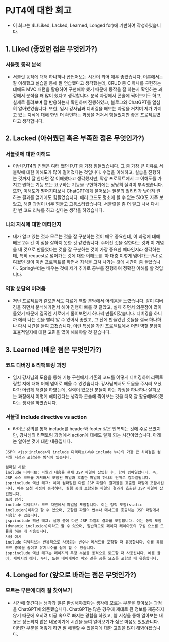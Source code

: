 # PJT4에 대한 회고
* 이 회고는 4L(Liked, Lacked, Learned, Longed for)에 기반하여 작성하였습니다.

## 1. Liked (좋았던 점은 무엇인가?)

### 서블릿 동작 분석
* 서블릿 동작에 대해 하나하나 곱씹어보는 시간이 되어 매우 좋았습니다. 이론에서는 잘 이해했고 실습을 통해 잘 연습했다고 생각했는데, CRUD 중 C 하나를 구현하는 데에도 MVC 패턴을 활용하여 구현해야 했기 때문에 동작을 잘 하는지 확인하는 과정에서 분석을 꽤 많이 했다고 생각합니다. 분석 과정에서 콘솔에 찍어보기도 하고, 실제로 돌려보며 잘 반응하는지 확인하며 진행하였고, 블로그와 ChatGPT를 열심히 알아봤었습니다. 또한, 임시 강사님과 디버깅을 해보는 과정을 거치며 제가 가지고 있는 지식에 대해 한번 더 확인하는 과정을 거쳐서 힘들었지만 좋은 프로젝트였다고 생각합니다.


## 2. Lacked (아쉬웠던 혹은 부족한 점은 무엇인가?)
### 서블릿에 대한 이해도
* 이번 PJT4의 진행은 여태 했던 PJT 중 가장 힘들었습니다. 그 중 가장 큰 이유로 서블릿에 대한 이해도가 많이 떨어졌다는 것입니다. 수업을 이해하고, 실습을 진행하는 것까지 잘 한다면 잘 이해했다고 생각했지만, 막상 프로젝트에서 그 이해도를 가지고 원하는 기능 또는 요구하는 기능을 구현하기에는 상당히 실력이 부족했습니다. 또한, 이해도가 떨어지다보니 ChatGPT에게 물어보는 질문의 퀄리티가 낮아져 원하는 결과를 얻기에도 힘들었습니다. 에러 코드도 평소에 볼 수 없는 5XX도 자주 보았고, 해결 과정이 너무 힘들고 고통스러웠습니다. 서블릿을 좀 더 알고 나서 다시 한 번 코드 리뷰를 하고 싶다는 생각을 하였습니다.
### 나의 지식에 대한 메타인지
* 내가 알고 있는 것과 모르는 것을 잘 구분하는 것이 매우 중요한데, 이 과정에 대해 배운 2주 간 이 점을 잘하지 못한 것 같았습니다. 주어진 것을 잘한다는 것과 이 개념을 내 것으로 만들었다는 것을 잘 구분하는 것이 가장 중요한 메타인지라 생각하는데, 특히 request로 넘어가는 것에 대한 이해도를 '아 대충 이렇게 넘어가는구나'로 여겼던 것이 이번 프로젝트를 하면서 지식을 고쳐 나가는 것에 시간이 좀 들었습니다. Spring부터는 배우는 것에 제가 추가로 공부를 진행하여 정확한 이해를 할 것입니다.
### 역할 분담의 어려움
* 저번 프로젝트와 같으면서도 다르게 역할 분담에서 어려움을 느꼈습니다. 같이 디버깅을 하면서 분석해가면서 해야 진행이 빠를 것 같았고, 실제 하면서 의문점이 많이 들었기 때문에 결국엔 서로에게 물어보면서 하나씩 만들어갔습니다. 디버깅을 하니까 에러 나는 것을 빨리 알 수 있어서 좋았고, 그 전에 만들었던 것들을 결국 하나하나 다시 시간을 들여 고쳤습니다. 이런 특성을 가진 프로젝트에서 어떤 역할 분담이 효율적일지에 대한 고민을 많이 해봐야할 것 같습니다.


## 3. Learned (배운 점은 무엇인가?)
### 코드 디버깅 & 리팩토링 과정
* 임시 강사님의 도움을 통해 기능 구현에서 기존의 코드를 어떻게 디버깅하여 리팩토링할 지에 대해 어깨 넘어로 배울 수 있었습니다. 강사님께서도 도움을 주시러 오셨다가 어렵게 해결을 하였는데, 실력이 있으신 분들이 하는 과정을 하나하나 살펴보는 과정에서 이렇게 해야겠다는 생각과 콘솔에 찍어보는 것을 더욱 잘 활용해봐야겠다는 생각을 하였습니다.
### 서블릿 include directive vs action
* 라이브 강의를 통해 include를 header와 footer 같은 반복되는 것에 주로 쓰였지만, 강사님의 리팩토링 과정에서 action에 대해도 알게 되는 시간이었습니다. 아래는 알아본 것에 대한 내용입니다.
```
JSP의 <jsp:include>와 include 디렉티브(<%@ include %>)의 가장 큰 차이점은 컴파일 시점과 포함되는 방식에 있습니다.

컴파일 시점:
include 디렉티브: 파일의 내용을 현재 JSP 파일에 삽입한 후, 함께 컴파일합니다. 즉, JSP 소스 코드를 가져와서 포함된 파일과 호출한 파일이 하나의 단위로 컴파일됩니다.
jsp:include 액션 태그: 이미 컴파일된 다른 JSP 파일의 결과물을 호출한 파일에 포함시킵니다. 이는 요청 시점에 동작하며, 실행 중에 포함되는 파일의 결과가 호출된 JSP 파일에 삽입됩니다.
포함 방식:
include 디렉티브: 코드 차원에서 파일을 포함합니다. 이는 정적 포함(static inclusion)이라고 할 수 있으며, 포함된 파일의 변수나 메서드를 호출하는 JSP 파일에서 사용할 수 있습니다.
jsp:include 액션 태그: 실행 중에 다른 JSP 파일의 결과를 포함합니다. 이는 동적 포함(dynamic inclusion)이라고 할 수 있으며, 일반적으로 페이지 레이아웃의 구성 요소를 모듈화 하는 데 사용됩니다.
사용 예시
include 디렉티브는 반복적으로 사용되는 변수나 메서드를 포함할 때 유용합니다. 이를 통해 코드 중복을 줄이고 유지보수를 쉽게 할 수 있습니다.
jsp:include 액션 태그는 페이지의 특정 부분을 동적으로 로드할 때 사용됩니다. 예를 들어, 페이지의 헤더, 푸터, 또는 네비게이션 바와 같은 공통 요소를 포함할 때 유용합니다.
```


## 4. Longed for (앞으로 바라는 점은 무엇인가?)

### 모르는 부분에 대해 잘 찾아보기
* 시간에 쫓긴다는 생각과 얼른 완성해야겠다는 생각에 모르는 부분을 찾아보는 과정을 ChatGPT에 의존했습니다. ChatGPT는 많은 경우에 제대로 된 정보를 제공하지 않기 때문에 오히려 미궁 속으로 빠지는 경험을 하였고, 웹 서칭을 통해 알아보는 내용은 정돈되지 않은 내용이기에 시간을 들여 알아보기가 싫은 마음도 있었습니다. 이러한 부분을 어떻게 하면 잘 해결할 수 있을지에 대한 고민을 많이 해봐야겠습니다.
